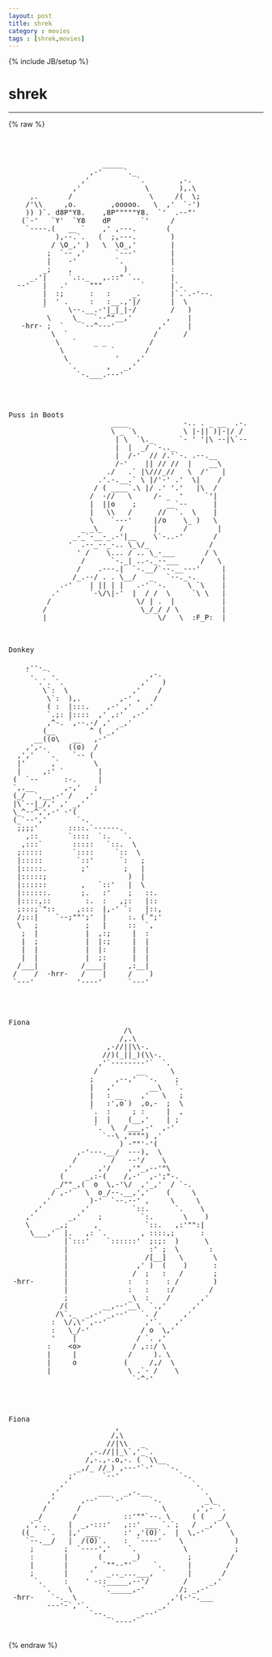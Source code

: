 ```yaml
---
layout: post
title: shrek
category : movies
tags : [shrek,movies]
---
```

{% include JB/setup %}
# shrek
---
{% raw %}
<pre>



                      _____ 
                   ,-&#039;     `._ 
                 ,&#039;           `.        ,-. 
               ,&#039;               \       ),.\ 
     ,.       /                  \     /(  \; 
    /&#039;\\     ,o.        ,ooooo.   \  ,&#039;  `-&#039;) 
    )) )`. d8P&quot;Y8.    ,8P&quot;&quot;&quot;&quot;&quot;Y8.  `&#039;  .--&quot;&#039; 
   (`-&#039;   `Y&#039;  `Y8    dP       `&#039;     / 
    `----.(   __ `    ,&#039; ,---.       ( 
           ),--.`.   (  ;,---.        ) 
          / \O_,&#039; )   \  \O_,&#039;        | 
         ;  `-- ,&#039;       `---&#039;        | 
         |    -&#039;         `.           | 
        _;    ,            )          : 
     _.&#039;|     `.:._   ,.::&quot; `..       | 
  --&#039;   |   .&#039;     &quot;&quot;&quot;         `      |`. 
        |  :;      :   :     _.       |`.`.-&#039;--. 
        |  &#039; .     :   :__.,&#039;|/       |  \ 
        `     \--.__.-&#039;|_|_|-/        /   ) 
         \     \_   `--^&quot;__,&#039;        ,    | 
   -hrr- ;  `    `--^---&#039;          ,&#039;     | 
          \  `                    /      / 
           \   `    _ _          / 
            \           `       / 
             \           &#039;    ,&#039; 
              `.       ,   _,&#039; 
                `-.___.---&#039; 




Puss in Boots
                        ____             -.. . _ __  .-. 
                        \ _ `\           \ |-|| )|-|/ / 
                         | \  `\._      `- &#039; &#039;|\ --|\`-- 
                         |  |  _/ `-.._ 
                         |  /-&#039;  // /.&#039;`-. .--.__ 
                         /-&#039;    || // //  |    __\ 
                       ./   .` |\///_//   \  /&#039;   | 
                     .&#039;.-.__.` \ |/&#039;-&#039; .&#039;  \|    / 
                    / ( ____`.\ |/ .&#039; &#039;.&#039;   |\  / 
                   /  -//   \     /- _  &#039;     `&#039;| 
                   |  ||o    ;       __`--      | 
                   |   \\   /      //  `.  \    | 
                   \    `---&#039;     |/o    \_ )   \ 
                 _ _\_    /       |      /       | 
               _-_`-__-_.-&#039;|__    \`-..-&#039;       / 
              &#039;  .--_--_-.. \_\/_              / 
                &#039; /    \... / .. \_-___       / \ 
                 /      `-._| ..-._--___     /   \ 
                /    .---.|  `-.__/`--.__---&#039;     | 
               /_.--/ . . \__/   _   `--._-.      | 
            .-&#039;    | || | |   .-&#039; `-.     \ `\    | 
          .&#039;       `-\/\|-&#039;  |  / /  \     `\ \   | 
         /                    \/ | .  |           | 
        /                      \_/_/ / \          |
        |                          \/   \  :F_P:  | 



Donkey

    ,--._ 
    `.   `.                      ,-. 
      `.`. `.                  ,&#039;   ) 
        \`:  \               ,&#039;    / 
         \`:  ),.         ,-&#039; ,   / 
         ( :  |:::.    ,-&#039; ,&#039;   ,&#039; 
         `.;: |::::  ,&#039; ,:&#039;  ,-&#039; 
         ,^-. `,--.-/ ,&#039;  _,&#039; 
        (__        ^ ( _,&#039; 
      __((o\   __   ,-&#039; 
    ,&#039;,-.     ((o)  / 
  ,&#039;,&#039;   `.    `-- ( 
  |&#039;      ,`        \ 
  |     ,:&#039; `        | 
 (  `--      :-.     | 
 `,.__       ,-,&#039;   ; 
 (_/  `,__,-&#039; /   ,&#039; 
 |\`--|_/,&#039; ,&#039; _,&#039; 
 \_^--^,&#039;,-&#039; -&#039;( 
 (_`--&#039;,&#039;       `-. 
  ;;;;&#039;       ::::.`------. 
    ,::       `::::  `:.   `. 
   ,:::`       :::::   `::.  \ 
  ;:::::       `::::     `::  \ 
  |:::::        `::&#039;      `:   ; 
  |:::::.        ;&#039;        ;   | 
  |:::::;                   )  | 
  |::::::        ,   `::&#039;   |  \ 
  |::::::.       ;.   :&#039;    ;   ::. 
  |::::,::        :.  :   ,;:   |:: 
  ;:::;`&quot;::     ,:::  |,-&#039; `:   |::, 
  /;::|    `--;&quot;&quot;&#039;;&#039;  |     :. (`&quot;;&#039; 
  \   ;           ;   |     ::  `, 
   ;  |           |  ,:;     |  : 
   |  ;           |  |:;     |  | 
   |  |           |  |:      |  | 
   |  |           |  ;:      |  | 
  /___|          /____|     ,:__| 
 /    /  -hrr-   /    |     /    ) 
 `---&#039;          &#039;----&#039;      `---&#039; 




Fiona
                           /\ 
                          /,.\ 
                       ,-//||\\-. 
                      //)(_||_)(\\-. 
                     ,&#039;`--------&#039;`  `. 
                    /         __      \ 
                   ;     ,--,&#039;  `-.    ; 
                   |   ,&#039;        __\   `. 
                   |   : __    ,&#039;   \   ; 
                   |   :&#039;,o`)  ,o,-  ;  \ 
                   `.  :     ; :     |  , 
                    |  |    (__,&#039;    | ; 
                    `.  \  /___,-&#039;  ,-&#039; 
                      `--\ ,&quot;&quot;&quot;&quot;) ,&#039; 
                          ) -&quot;&quot;&#039;-&#039;( 
                ,-&#039;---.__/  ---),  \ 
               /        /   --&#039;/    \ 
             ,&#039;      ,&#039;/    ,&#039;&quot;_,--&#039;&quot;\ 
            (     _,:-(    /,-&#039;  ,-&#039;;&quot;-. 
           _/&quot;&quot;_,(  o  \,-&#039;\/  ,&#039;_,&#039;  / `-. 
          / ,-&#039;   \  o_/--.__,&#039;,&#039;    (     \ 
        ,&#039;         )-&#039;  `--.--&#039; ,     \     \ 
      ,&#039;         ,&#039;          `::.      `.    \ 
    ,&#039;        _,&#039;    ;         `:.       \    ) 
    \      _,;      ,           `::.   ,:&#039;&quot;&quot;:| 
     \___,&#039;  |.   ,: `.        , ::::,;      : 
             |`:::&#039;    `::::::&#039;  ;:;:  )      \ 
             |                   :&#039; ;  \       : 
             |                  /[__]   \       \ 
             |                ,&#039; )  (    )      : 
             |               /  ;   :   /       ; 
 -hrr-       |              :   :    : /        ) 
             |              :   :    :/        / 
             ;              _\  :    /       ,&#039; 
            /(        __,--&#039;__\  `.,&#039;      ,&#039; 
           /\`._  _,-&#039; _,--&#039;   `. /      ,&#039; 
          :  \/,\&#039; ,--&#039;         ,&#039;`.   ,&#039; 
          :   \_/-&#039;            / o  \,&#039; 
          &#039;    |              / `. ,&#039; 
         :    &lt;o&gt;            / ,::/ \ 
         |     |            /     ). \ 
         |     o           (     /,/  \ 
         |                  \ .`- /    \ 
                             `-^-&#039; 




Fiona
                         , 
                        /,\ 
                       //|\\   _ 
                   ,-.//||_\`,&#039;_`. 
                  /,-.,-.o,-. ( `\\__ 
                _,/_ //_) ,---&#039;`-&#039;   `-. 
              ;&#039;      `--&#039;              `-. 
            ,&#039;                             `. 
          ,&#039;         ___   _,-.__            `. 
         ,&#039;      ,--&#039;   `-&#039;      `-.          _\_ 
        /       /                   \       ,&#039;,- `. 
      _/       /           ::&#039;&quot;&quot;`--. \     ( (   _/ 
    ,&#039;,`.     |  _,-:::&#039;   ,::&#039; ___ `.`;   /  _,&#039;  \ 
   ((_  ``.   |,&#039; ___      :&#039; ,&#039;(O)`.  |  \,-&#039;      \ 
    `--.__/   |  /(O)`.    :  `----&#039;    \            ) 
     ;       ;  `----&#039;,&#039;    `.           \           ; 
     :       |       (       _)           ;         / 
     |       |      , `&quot;&quot;--&quot;&#039;     `.      |        / 
     ;       |     &#039;   _.._...___,  `     |       / 
      `.     :    &#039; -::_____,--&#039;/        /     _,&#039; 
        `.    \       `._____,-&#039;        /; _,-&#039; 
 -hrr-    `-._ \                      ,&#039;(-&#039;-.___ 
         ---&#039;-`,&#039;`.                _,&#039; 
                   `--._      _,--&#039; 
                        `----&#039; 
 </pre>
{% endraw %}

